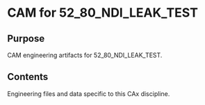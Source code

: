 # CAM for 52_80_NDI_LEAK_TEST

## Purpose
CAM engineering artifacts for 52_80_NDI_LEAK_TEST.

## Contents
Engineering files and data specific to this CAx discipline.
